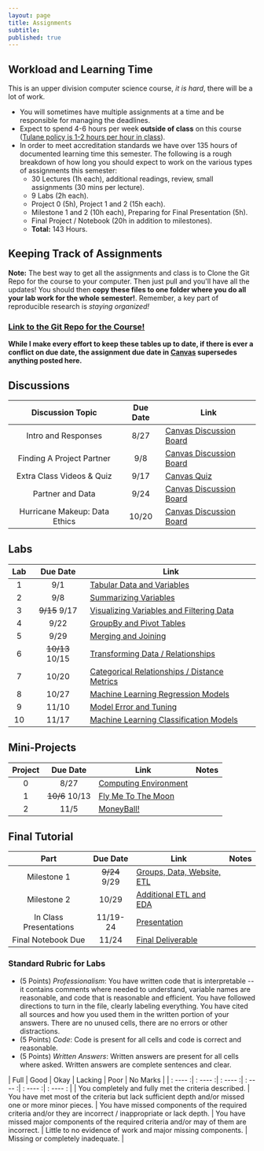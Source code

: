 ```yaml
---
layout: page
title: Assignments
subtitle:
published: true
---
```


## Workload and Learning Time

This is an upper division computer science course, *it is hard*, there will be a lot of work.
* You will sometimes have multiple assignments at a time and be responsible for managing the deadlines.  
* Expect to spend 4-6 hours per week **outside of class** on this course ([Tulane policy is 1-2 hours per hour in class](https://catalog.tulane.edu/)).  
* In order to meet accreditation standards we have over 135 hours of documented learning time this semester.  The following is a rough breakdown of how long you should expect to work on the various types of assignments this semester:  
  * 30 Lectures (1h each), additional readings, review, small assignments (30 mins per lecture).
  * 9 Labs (2h each).
  * Project 0 (5h), Project 1 and 2 (15h each).
  * Milestone 1 and 2 (10h each), Preparing for Final Presentation (5h).
  * Final Project / Notebook (20h in addition to milestones).
  * **Total:** 143 Hours.

## Keeping Track of Assignments

**Note:** The best way to get all the assignments and class is to Clone the Git Repo for the course to your computer.  Then just pull and you'll have all the updates!  You should then **copy these files to one folder where you do all your lab work for the whole semester!**.  Remember, a key part of reproducible research is *staying organized!*

### [Link to the Git Repo for the Course!](https://github.com/nmattei/cmps3160)


**While I make every effort to keep these tables up to date, if there is ever a conflict on due date, the assignment due date in [Canvas](https://tulane.instructure.com/) supersedes anything posted here.**

## Discussions

| Discussion Topic | Due Date | Link |
|:-------:|:--------:|----|
| Intro and Responses | 8/27 | [Canvas Discussion Board](https://tulane.instructure.com/courses/2220511/discussion_topics)
| Finding A Project Partner | 9/8 | [Canvas Discussion Board](https://tulane.instructure.com/courses/2220511/discussion_topics)
| Extra Class Videos & Quiz | 9/17 | [Canvas Quiz](https://tulane.instructure.com/)
| Partner and Data | 9/24 | [Canvas Discussion Board](https://tulane.instructure.com/courses/2220511/discussion_topics)
| Hurricane Makeup: Data Ethics | 10/20 | [Canvas Discussion Board](https://tulane.instructure.com/courses/2220511/discussion_topics)

## Labs

| Lab     | Due Date | Link |
|:-------:|:--------:|----  |
| 1 | 9/1 | [Tabular Data and Variables](https://github.com/nmattei/cmps3160/tree/master/_labs) |
| 2 | 9/8 | [Summarizing Variables](https://github.com/nmattei/cmps3160/tree/master/_labs) |
| 3 | ~~9/15~~ 9/17 | [Visualizing Variables and Filtering Data](https://github.com/nmattei/cmps3160/tree/master/_labs) | 
| 4 | 9/22 | [GroupBy and Pivot Tables](https://github.com/nmattei/cmps3160/tree/master/_labs) | 
| 5 | 9/29 | [Merging and Joining](https://github.com/nmattei/cmps3160/tree/master/_labs) | 
| 6 | ~~10/13~~ 10/15 | [Transforming Data / Relationships](https://github.com/nmattei/cmps3160/tree/master/_labs) |
| 7 | 10/20 | [Categorical Relationships / Distance Metrics](https://github.com/nmattei/cmps3160/tree/master/_labs) |
| 8 | 10/27 | [Machine Learning Regression Models](https://github.com/nmattei/cmps3160/tree/master/_labs) |
| 9 | 11/10 | [Model Error and Tuning](https://github.com/nmattei/cmps3160/tree/master/_labs) |
| 10 | 11/17 | [Machine Learning Classification Models](https://github.com/nmattei/cmps3160/tree/master/_labs) |

## Mini-Projects

| Project | Due Date | Link | Notes |
|:-------:|:--------:|----|-----|
| 0 | 8/27 | [Computing Environment](https://github.com/nmattei/cmps3160/tree/master/_projects/project0) |
| 1 | ~~10/6~~ 10/13 | [Fly Me To The Moon](/_projects/Project1.md) | 
| 2 | 11/5 | [MoneyBall!](/_projects/Project2.md) | 

## Final Tutorial

| Part    | Due Date | Link | Notes |
|:-------:|:--------:|----  |----- |
| Milestone 1 | ~~9/24~~ 9/29 | [Groups, Data, Website, ETL](/_projects/FinalTutorial.md) |
| Milestone 2 | 10/29 | [Additional ETL and EDA](/_projects/FinalTutorial.md) | 
| In Class Presentations | 11/19-24 | [Presentation](/_projects/FinalTutorial.md) | 
| Final Notebook Due | 11/24 | [Final Deliverable](/_projects/FinalTutorial.md) | 


### Standard Rubric for Labs

* (5 Points) *Professionalism*: You have written code that is interpretable -- it contains comments where needed to understand, variable names are reasonable, and code that is reasonable and efficient. You have followed directions to turn in the file, clearly labeling everything. You have cited all sources and how you used them in the written portion of your answers.  There are no unused cells, there are no errors or other distractions.
* (5 Points) *Code*: Code is present for all cells and code is correct and reasonable.
* (5 Points) *Written Answers*: Written answers are present for all cells where asked.  Written answers are complete sentences and clear.

| Full    |    Good |  Okay |   Lacking   |   Poor  | No Marks |
| : ---- :| : ---- :| : ---- :| : ---- :| : ---- :| : ---- : |
| You completely and fully met the criteria described. | You have met most of the criteria but lack sufficient depth and/or missed one or more minor pieces. | You have missed components of the required criteria and/or they are incorrect / inappropriate or lack depth. | You have missed major components of the required criteria and/or may of them are incorrect. | Little to no evidence of work and major missing components. | Missing or completely inadequate. | 